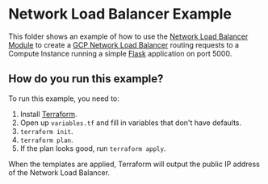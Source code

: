 # Network Load Balancer Example

<!-- NOTE: We use absolute linking here instead of relative linking, because the terraform registry does not support
           relative linking correctly.
-->

This folder shows an example of how to use the [Network Load Balancer Module](https://github.com/gruntwork-io/terraform-google-load-balancer/tree/master/modules/network-load-balancer) to create a [GCP Network Load Balancer](https://cloud.google.com/load-balancing/docs/network/) routing requests to a Compute Instance running a simple [Flask](http://flask.pocoo.org/) application on port 5000.

## How do you run this example?

To run this example, you need to:

1. Install [Terraform](https://www.terraform.io/).
1. Open up `variables.tf` and fill in variables that don't have defaults. 
1. `terraform init`.
1. `terraform plan`.
1. If the plan looks good, run `terraform apply`.

When the templates are applied, Terraform will output the public IP address of the Network Load Balancer. 

